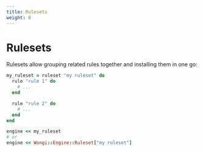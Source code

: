 ```yaml
---
title: Rulesets
weight: 8
---
```


# Rulesets

Rulesets allow grouping related rules together and installing them in one go:

```ruby
my_ruleset = ruleset "my ruleset" do
  rule "rule 1" do
    # ...
  end

  rule "rule 2" do
    # ...
  end
end

engine << my_ruleset
# or
engine << Wongi::Engine::Ruleset["my ruleset"]
```
